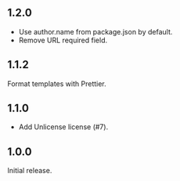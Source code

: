 ## 1.2.0

* Use author.name from package.json by default.
* Remove URL required field.

## 1.1.2

Format templates with Prettier.

## 1.1.0

* Add Unlicense license (#7).

## 1.0.0

Initial release.
